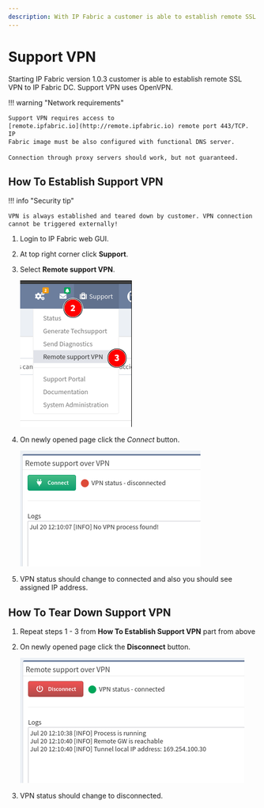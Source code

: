 ```yaml
---
description: With IP Fabric a customer is able to establish remote SSL VPN to IP Fabric DC. Support VPN uses OpenVPN.
---
```


# Support VPN

Starting IP Fabric version 1.0.3 customer is able to establish remote
SSL VPN to IP Fabric DC. Support VPN uses OpenVPN.

!!! warning "Network requirements"

    Support VPN requires access to
    [remote.ipfabric.io](http://remote.ipfabric.io) remote port 443/TCP. IP
    Fabric image must be also configured with functional DNS server.

    Connection through proxy servers should work, but not guaranteed.

## How To Establish Support VPN

!!! info "Security tip"

    VPN is always established and teared down by customer. VPN connection
    cannot be triggered externally!

1.  Login to IP Fabric web GUI.
2.  At top right corner click **Support**.
3.  Select **Remote support VPN**.

    ![VPN Menu](vpn/menu.png)

4.  On newly opened page click the _Connect_ button.

    ![VPN Connect](vpn/connect.png)

5.  VPN status should change to connected and also you should see assigned IP address.

## How To Tear Down Support VPN

1.  Repeat steps 1 - 3 from **How To Establish Support VPN** part from above
2.  On newly opened page click the **Disconnect** button.

    ![VPN Disconnect](vpn/disconnect.png)

3.  VPN status should change to disconnected.
